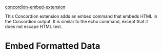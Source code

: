 
[concordion-embed-extension](https://github.com/concordion/concordion-embed-extension)

This Concordion extension adds an embed command that embeds HTML in the Concordion output. 
It is similar to the echo command, except that it does not escape HTML text.

# Embed Formatted Data
[ ](- "ext:embed=embedExample()")
